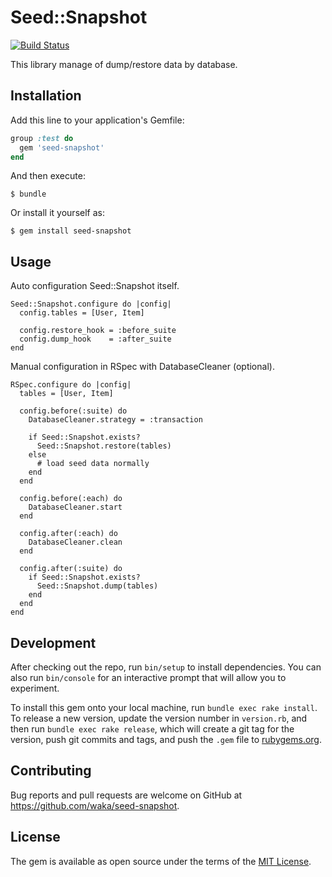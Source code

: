 # Seed::Snapshot

[![Build Status](https://travis-ci.org/waka/seed-snapshot.png?branch=master)](https://travis-ci.org/waka/seed-snapshot)

This library manage of dump/restore data by database.

## Installation

Add this line to your application's Gemfile:

```ruby
group :test do
  gem 'seed-snapshot'
end
```

And then execute:

    $ bundle

Or install it yourself as:

    $ gem install seed-snapshot

## Usage

Auto configuration Seed::Snapshot itself.

```
Seed::Snapshot.configure do |config|
  config.tables = [User, Item]

  config.restore_hook = :before_suite
  config.dump_hook    = :after_suite
end
```

Manual configuration in RSpec with DatabaseCleaner (optional).

```
RSpec.configure do |config|
  tables = [User, Item]

  config.before(:suite) do
    DatabaseCleaner.strategy = :transaction

    if Seed::Snapshot.exists?
      Seed::Snapshot.restore(tables)
    else
      # load seed data normally
    end
  end

  config.before(:each) do
    DatabaseCleaner.start
  end

  config.after(:each) do
    DatabaseCleaner.clean
  end

  config.after(:suite) do
    if Seed::Snapshot.exists?
      Seed::Snapshot.dump(tables)
    end
  end
end
```

## Development

After checking out the repo, run `bin/setup` to install dependencies. You can also run `bin/console` for an interactive prompt that will allow you to experiment.

To install this gem onto your local machine, run `bundle exec rake install`. To release a new version, update the version number in `version.rb`, and then run `bundle exec rake release`, which will create a git tag for the version, push git commits and tags, and push the `.gem` file to [rubygems.org](https://rubygems.org).

## Contributing

Bug reports and pull requests are welcome on GitHub at https://github.com/waka/seed-snapshot.


## License

The gem is available as open source under the terms of the [MIT License](http://opensource.org/licenses/MIT).


